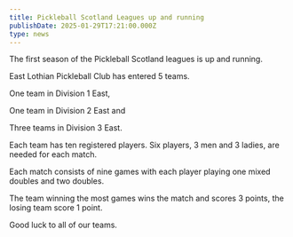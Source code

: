 ```yaml
---
title: Pickleball Scotland Leagues up and running
publishDate: 2025-01-29T17:21:00.000Z
type: news
---
```

The first season of the Pickleball Scotland leagues is up and running.

East Lothian Pickleball Club has entered 5 teams.

One team in Division 1 East, 

One team in Division 2 East and 

Three teams in Division 3 East.

Each team has ten registered players. Six players, 3 men and 3 ladies, are needed for each match.  

Each match  consists of nine games with each player playing one mixed doubles and two doubles.

The team winning the most games wins the match and scores 3 points, the losing team score 1 point.

Good luck to all of our teams.
